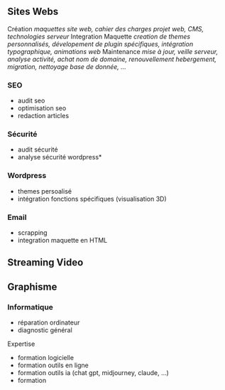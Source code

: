 
## Sites Webs
Création
*maquettes site web, cahier des charges projet web, CMS, technologies serveur*
Integration Maquette
*creation de themes personnalisés, dévelopement de plugin spécifiques, intégration typographique, animations web*
Maintenance
*mise à jour, veille serveur, analyse activité, achat nom de domaine, renouvellement hebergement, migration, nettoyage base de donnée, ...*

### SEO
* audit seo
* optimisation seo
* redaction articles
### Sécurité
* audit sécurité
* analyse sécurité wordpress*

### Wordpress
* themes persoalisé
* intégration fonctions spécifiques (visualisation 3D)

### Email
* scrapping
* integration maquette en HTML

## Streaming Video

## Graphisme

### Informatique
* réparation ordinateur
* diagnostic général


Expertise
* formation logicielle
* formation outils en ligne
* formation outils ia (chat gpt, midjourney, claude, ...)
* formation 